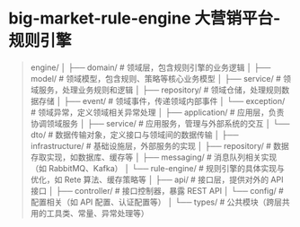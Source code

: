 # big-market-rule-engine 大营销平台-规则引擎

> engine/
│
├── domain/                    # 领域层，包含规则引擎的业务逻辑
│   ├── model/                 # 领域模型，包含规则、策略等核心业务模型
│   ├── service/               # 领域服务，处理业务规则和逻辑
│   ├── repository/            # 领域仓储，处理规则数据存储
│   ├── event/                 # 领域事件，传递领域内部事件
│   └── exception/             # 领域异常，定义领域相关异常处理
│
├── application/               # 应用层，负责协调领域服务
│   ├── service/               # 应用服务，管理与外部系统的交互
│   └── dto/                   # 数据传输对象，定义接口与领域间的数据传输
│
├── infrastructure/            # 基础设施层，外部服务的实现
│   ├── repository/            # 数据存取实现，如数据库、缓存等
│   ├── messaging/             # 消息队列相关实现（如 RabbitMQ、Kafka）
│   └── rule-engine/           # 规则引擎的具体实现与优化，如 Rete 算法、缓存策略等
│
├── api/                 # 接口层，提供对外的 API 接口
│   ├── controller/            # 接口控制器，暴露 REST API
│   └── config/                # 配置相关（如 API 配置、认证配置等）
│
└── types/                    # 公共模块（跨层共用的工具类、常量、异常处理等）
